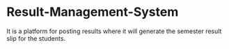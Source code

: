 # Result-Management-System
It is a platform for posting results where it will generate the semester result slip for the students.
